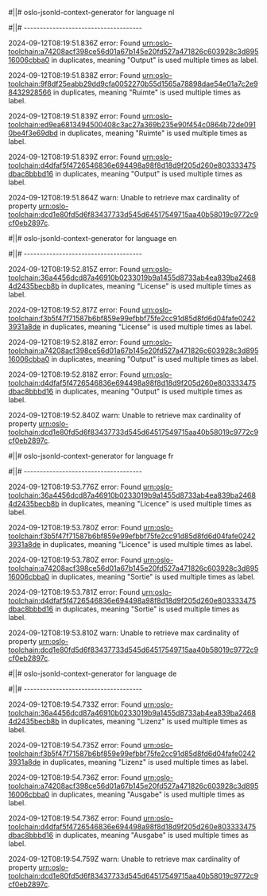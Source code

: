 #||# oslo-jsonld-context-generator for language nl  

#||# -------------------------------------  

2024-09-12T08:19:51.836Z error: Found [urn:oslo-toolchain:a74208acf398ce56d01a67b145e20fd527a471826c603928c3d89516006cbba0](all-cultuurenjeugdinfrastructuur-ap.jsonld#L9054) in duplicates, meaning "Output" is used multiple times as label.

2024-09-12T08:19:51.838Z error: Found [urn:oslo-toolchain:9f8df25eabb29dd9cfa0052270b55d1565a78898dae54e01a7c2e98432928566](all-cultuurenjeugdinfrastructuur-ap.jsonld#L9083) in duplicates, meaning "Ruimte" is used multiple times as label.

2024-09-12T08:19:51.839Z error: Found [urn:oslo-toolchain:ed9ea6813494500408c3ac27a369b235e90f454c0864b72de0910be4f3e69dbd](all-cultuurenjeugdinfrastructuur-ap.jsonld#L1718) in duplicates, meaning "Ruimte" is used multiple times as label.

2024-09-12T08:19:51.839Z error: Found [urn:oslo-toolchain:d4dfaf5f4726546836e694498a98f8d18d9f205d260e803333475dbac8bbbd16](all-cultuurenjeugdinfrastructuur-ap.jsonld#L1753) in duplicates, meaning "Output" is used multiple times as label.

2024-09-12T08:19:51.864Z warn: Unable to retrieve max cardinality of property [urn:oslo-toolchain:dcd1e80fd5d6f83437733d545d64517549715aa40b58019c9772c9cf0eb2897c](all-cultuurenjeugdinfrastructuur-ap.jsonld#L8170).

#||# oslo-jsonld-context-generator for language en  

#||# -------------------------------------  

2024-09-12T08:19:52.815Z error: Found [urn:oslo-toolchain:36a4456dcd87a46910b0233019b9a1455d8733ab4ea839ba24684d2435becb8b](all-cultuurenjeugdinfrastructuur-ap.jsonld#L1231) in duplicates, meaning "License" is used multiple times as label.

2024-09-12T08:19:52.817Z error: Found [urn:oslo-toolchain:f3b5f47f71587b6bf859e99efbbf75fe2cc91d85d8fd6d04fafe02423931a8de](all-cultuurenjeugdinfrastructuur-ap.jsonld#L2247) in duplicates, meaning "License" is used multiple times as label.

2024-09-12T08:19:52.818Z error: Found [urn:oslo-toolchain:a74208acf398ce56d01a67b145e20fd527a471826c603928c3d89516006cbba0](all-cultuurenjeugdinfrastructuur-ap.jsonld#L9054) in duplicates, meaning "Output" is used multiple times as label.

2024-09-12T08:19:52.818Z error: Found [urn:oslo-toolchain:d4dfaf5f4726546836e694498a98f8d18d9f205d260e803333475dbac8bbbd16](all-cultuurenjeugdinfrastructuur-ap.jsonld#L1753) in duplicates, meaning "Output" is used multiple times as label.

2024-09-12T08:19:52.840Z warn: Unable to retrieve max cardinality of property [urn:oslo-toolchain:dcd1e80fd5d6f83437733d545d64517549715aa40b58019c9772c9cf0eb2897c](all-cultuurenjeugdinfrastructuur-ap.jsonld#L8170).

#||# oslo-jsonld-context-generator for language fr  

#||# -------------------------------------  

2024-09-12T08:19:53.776Z error: Found [urn:oslo-toolchain:36a4456dcd87a46910b0233019b9a1455d8733ab4ea839ba24684d2435becb8b](all-cultuurenjeugdinfrastructuur-ap.jsonld#L1231) in duplicates, meaning "Licence" is used multiple times as label.

2024-09-12T08:19:53.780Z error: Found [urn:oslo-toolchain:f3b5f47f71587b6bf859e99efbbf75fe2cc91d85d8fd6d04fafe02423931a8de](all-cultuurenjeugdinfrastructuur-ap.jsonld#L2247) in duplicates, meaning "Licence" is used multiple times as label.

2024-09-12T08:19:53.780Z error: Found [urn:oslo-toolchain:a74208acf398ce56d01a67b145e20fd527a471826c603928c3d89516006cbba0](all-cultuurenjeugdinfrastructuur-ap.jsonld#L9054) in duplicates, meaning "Sortie" is used multiple times as label.

2024-09-12T08:19:53.781Z error: Found [urn:oslo-toolchain:d4dfaf5f4726546836e694498a98f8d18d9f205d260e803333475dbac8bbbd16](all-cultuurenjeugdinfrastructuur-ap.jsonld#L1753) in duplicates, meaning "Sortie" is used multiple times as label.

2024-09-12T08:19:53.810Z warn: Unable to retrieve max cardinality of property [urn:oslo-toolchain:dcd1e80fd5d6f83437733d545d64517549715aa40b58019c9772c9cf0eb2897c](all-cultuurenjeugdinfrastructuur-ap.jsonld#L8170).

#||# oslo-jsonld-context-generator for language de  

#||# -------------------------------------  

2024-09-12T08:19:54.733Z error: Found [urn:oslo-toolchain:36a4456dcd87a46910b0233019b9a1455d8733ab4ea839ba24684d2435becb8b](all-cultuurenjeugdinfrastructuur-ap.jsonld#L1231) in duplicates, meaning "Lizenz" is used multiple times as label.

2024-09-12T08:19:54.735Z error: Found [urn:oslo-toolchain:f3b5f47f71587b6bf859e99efbbf75fe2cc91d85d8fd6d04fafe02423931a8de](all-cultuurenjeugdinfrastructuur-ap.jsonld#L2247) in duplicates, meaning "Lizenz" is used multiple times as label.

2024-09-12T08:19:54.736Z error: Found [urn:oslo-toolchain:a74208acf398ce56d01a67b145e20fd527a471826c603928c3d89516006cbba0](all-cultuurenjeugdinfrastructuur-ap.jsonld#L9054) in duplicates, meaning "Ausgabe" is used multiple times as label.

2024-09-12T08:19:54.736Z error: Found [urn:oslo-toolchain:d4dfaf5f4726546836e694498a98f8d18d9f205d260e803333475dbac8bbbd16](all-cultuurenjeugdinfrastructuur-ap.jsonld#L1753) in duplicates, meaning "Ausgabe" is used multiple times as label.

2024-09-12T08:19:54.759Z warn: Unable to retrieve max cardinality of property [urn:oslo-toolchain:dcd1e80fd5d6f83437733d545d64517549715aa40b58019c9772c9cf0eb2897c](all-cultuurenjeugdinfrastructuur-ap.jsonld#L8170).

